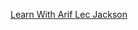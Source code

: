 [Learn With Arif ](https://www.youtube.com/@LearnWithArifBD/playlists)
[Lec Jackson](https://www.youtube.com/@binarythistle/videos)

